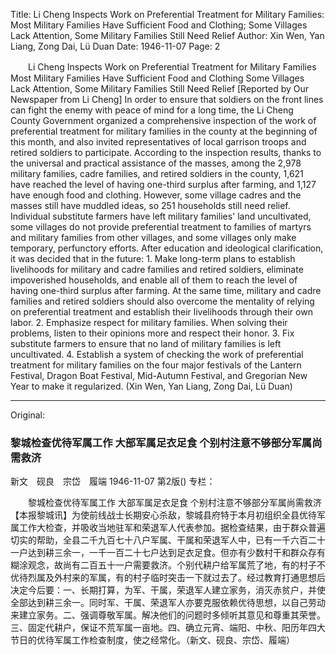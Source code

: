 Title: Li Cheng Inspects Work on Preferential Treatment for Military Families: Most Military Families Have Sufficient Food and Clothing; Some Villages Lack Attention, Some Military Families Still Need Relief
Author: Xin Wen, Yan Liang, Zong Dai, Lü Duan
Date: 1946-11-07
Page: 2

　　Li Cheng Inspects Work on Preferential Treatment for Military Families
    Most Military Families Have Sufficient Food and Clothing
    Some Villages Lack Attention, Some Military Families Still Need Relief
    [Reported by Our Newspaper from Li Cheng] In order to ensure that soldiers on the front lines can fight the enemy with peace of mind for a long time, the Li Cheng County Government organized a comprehensive inspection of the work of preferential treatment for military families in the county at the beginning of this month, and also invited representatives of local garrison troops and retired soldiers to participate. According to the inspection results, thanks to the universal and practical assistance of the masses, among the 2,978 military families, cadre families, and retired soldiers in the county, 1,621 have reached the level of having one-third surplus after farming, and 1,127 have enough food and clothing. However, some village cadres and the masses still have muddled ideas, so 251 households still need relief. Individual substitute farmers have left military families' land uncultivated, some villages do not provide preferential treatment to families of martyrs and military families from other villages, and some villages only make temporary, perfunctory efforts. After education and ideological clarification, it was decided that in the future: 1. Make long-term plans to establish livelihoods for military and cadre families and retired soldiers, eliminate impoverished households, and enable all of them to reach the level of having one-third surplus after farming. At the same time, military and cadre families and retired soldiers should also overcome the mentality of relying on preferential treatment and establish their livelihoods through their own labor. 2. Emphasize respect for military families. When solving their problems, listen to their opinions more and respect their honor. 3. Fix substitute farmers to ensure that no land of military families is left uncultivated. 4. Establish a system of checking the work of preferential treatment for military families on the four major festivals of the Lantern Festival, Dragon Boat Festival, Mid-Autumn Festival, and Gregorian New Year to make it regularized. (Xin Wen, Yan Liang, Zong Dai, Lü Duan)



<hr /> 

Original: 


### 黎城检查优待军属工作  大部军属足衣足食  个别村注意不够部分军属尚需救济
新文　砚良　宗岱　履端
1946-11-07
第2版()
专栏：

　　黎城检查优待军属工作
    大部军属足衣足食
    个别村注意不够部分军属尚需救济
    【本报黎城讯】为使前线战士长期安心杀敌，黎城县府特于本月初组织全县优待军属工作大检查，并吸收当地驻军和荣退军人代表参加。据检查结果，由于群众普遍切实的帮助，全县二千九百七十八户军属、干属和荣退军人中，已有一千六百二十一户达到耕三余一，一千一百二十七户达到足衣足食。但亦有少数村干和群众存有糊涂观念，故尚有二百五十一户需要救济。个别代耕户给军属荒了地，有的村子不优待烈属及外村来的军属，有的村子临时突击一下就过去了。经过教育打通思想后决定今后要：一、长期打算，为军、干属，荣退军人建立家务，消灭赤贫户，并使全部达到耕三余一。同时军、干属、荣退军人亦要克服依赖优待思想，以自己劳动来建立家务。二、强调尊敬军属。解决他们的问题时多倾听其意见和尊重其荣誉。三、固定代耕户，保证不荒军属一亩地。四、确立元宵、端阳、中秋、阳历年四大节日的优待军属工作检查制度，使之经常化。（新文、砚良、宗岱、履端）

